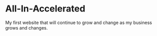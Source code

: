 # All-In-Accelerated
My first website that will continue to grow and change as my business grows and changes.

